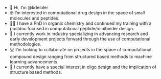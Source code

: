 - :brain: Hi, I’m @kdeibler
- :nerd_face: I’m interested in computational drug design in the space of small molecules and peptides.
- :woman_scientist: I have a PhD in organic chemistry and continued my training with a postdoc focused in computational peptide/minibinder design.
- :pill: I currently work in industry specializing in advancing research and early development projects forward through the use of computational methodologies.
- :computer: I’m looking to collaborate on projects in the space of computational compound design ranging from structured based methods to machine learning advancements.
- :dna: I currently have a special interest in oligo design and the implication of structure based methods.

<!---
kdeibler/kdeibler is a ✨ special ✨ repository because its `README.md` (this file) appears on your GitHub profile.
You can click the Preview link to take a look at your changes.
--->
